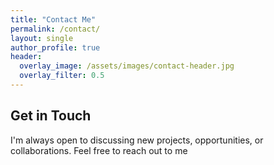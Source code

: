 ```yaml
---
title: "Contact Me"
permalink: /contact/
layout: single
author_profile: true
header:
  overlay_image: /assets/images/contact-header.jpg
  overlay_filter: 0.5
---
```


## Get in Touch

I'm always open to discussing new projects, opportunities, or collaborations. Feel free to reach out to me

